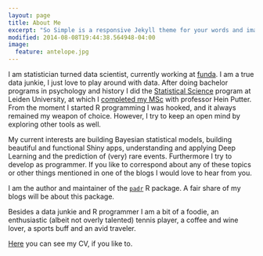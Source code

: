 ```yaml
---
layout: page
title: About Me
excerpt: "So Simple is a responsive Jekyll theme for your words and images."
modified: 2014-08-08T19:44:38.564948-04:00
image:
  feature: antelope.jpg
---
```


I am statistician turned data scientist, currently working at [funda](https://www.funda.nl/). I am a true data junkie, I just love to play around with data. After doing bachelor programs in psychology and history I did the [Statistical Science](http://en.mastersinleiden.nl/programmes/statistical-science-for-the-life-and-behavioural-sciences/en/introduction) program at Leiden University, at which I [completed my MSc](https://www.math.leidenuniv.nl/scripties/MasterThoen.pdf) with professor Hein Putter. From the moment I started R programming I was hooked, and it always remained my weapon of choice. However, I try to keep an open mind by exploring other tools as well. 

My current interests are building Bayesian statistical models, building beautiful and functional Shiny apps, understanding and applying Deep Learning and the prediction of (very) rare events. Furthermore I try to develop as programmer. If you like to correspond about any of these topics or other things mentioned in one of the blogs I would love to hear from you.

I am the author and maintainer of the [`padr`](https://github.com/EdwinTh/padr) R package. A fair share of my blogs will be about this package.

Besides a data junkie and R programmer I am a bit of a foodie, an enthusiastic (albeit not overly talented) tennis player, a coffee and wine lover, a sports buff and an avid traveler.

[Here](/downloads/Edwin_Thoen_CV.pdf) you can see my CV, if you like to.